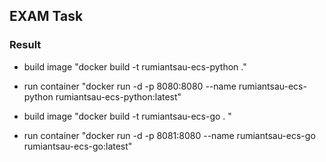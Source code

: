 ## EXAM Task

### Result
* build image "docker build -t rumiantsau-ecs-python ."
* run container "docker run -d -p 8080:8080 --name rumiantsau-ecs-python rumiantsau-ecs-python:latest"

* build image "docker build -t rumiantsau-ecs-go . "
* run container "docker run -d -p 8081:8080 --name rumiantsau-ecs-go rumiantsau-ecs-go:latest"